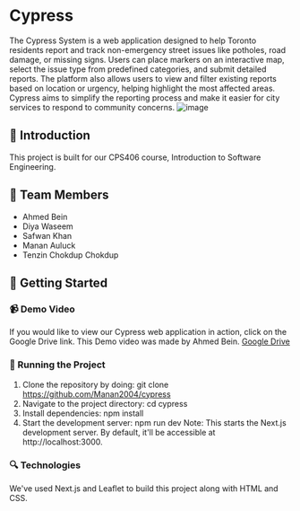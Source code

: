 # Cypress
The Cypress System is a web application designed to help Toronto residents report and track non-emergency street issues like potholes, road damage, or missing signs. Users can place markers on an interactive map, select the issue type from predefined categories, and submit detailed reports. The platform also allows users to view and filter existing reports based on location or urgency, helping highlight the most affected areas. Cypress aims to simplify the reporting process and make it easier for city services to respond to community concerns.
![image](https://github.com/user-attachments/assets/244d1688-49ee-46e5-9b05-51a1ae2f73f1)

## 🌟 Introduction
This project is built for our CPS406 course, Introduction to Software Engineering.

## 🧰 Team Members
* Ahmed Bein
* Diya Waseem
* Safwan Khan
* Manan Auluck
* Tenzin Chokdup Chokdup

## 🚀 Getting Started

### 📹 Demo Video
If you would like to view our Cypress web application in action, click on the Google Drive link. This Demo video was made by Ahmed Bein.
[Google Drive](https://drive.google.com/file/d/1HA1YVfa4XCqjp0fC42aRI6CBWlSv2M2p/view?usp=sharing)

### 👟 Running the Project

1. Clone the repository by doing: 
git clone https://github.com/Manan2004/cypress
2. Navigate to the project directory: 
cd cypress
3. Install dependencies:
npm install
4. Start the development server:
npm run dev
Note: This starts the Next.js development server. By default, it'll be accessible at http://localhost:3000.

### 🔍 Technologies
We've used Next.js and Leaflet to build this project along with HTML and CSS.
